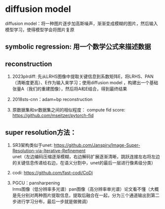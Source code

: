 # diffusion model
diffusion model：将一种图片逐步加高斯噪声，渐渐变成模糊的图片，然后输入模型学习，使得模型学会将图片复原

## symbolic regression: 用一个数学公式来描述数据

## reconstruction
1. 2023plrdiff: 先从LRHS图像中提取关键信息到系数矩阵E，将LRHS、PAN（清晰度更高）、E作为输入来学习；使用diffusion model ，构建出一个基础张量A（我们的重建图像），然后将A和E结合，得到最终结果

2. 2018sts-cnn：adam+bp reconstruction

3. 原数据集和sr数据集之间的相似程度：
compute fid score: 
https://github.com/mseitzer/pytorch-fid

## super resolution方法：
1. SR3架构类似于unet: https://github.com/Janspiry/Image-Super-Resolution-via-Iterative-Refinement  
  unet（左边编码压缩逐渐模糊，右边解码扩展逐渐清晰，跳跃连接左右将左边的关键信息传递给右边，在语义分割中，unet的最后一层进行像素级分类）

2. codi: https://github.com/fast-codi/CoDi

3. PGCU：pansharpening  
lrms图像（低分辨率多光谱）pan图像（高分辨率单光谱）论文看不懂（大概是先分别对两种图片提取信息，提取后融合在一起，分为三个通道输出到第二步进行学习分布，最后一步就是做微调）
